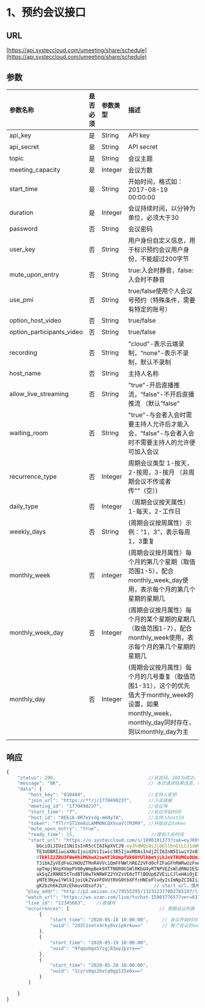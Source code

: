 # 1、预约会议接口

## URL

[https://api.systeccloud.com/umeeting/share/schedule](https://api.systeccloud.com/umeeting/share/schedule)

## 参数

| 参数名称 | 是否必须 | 参数类型 | 描述 |
| :--- | :--- | :--- | :--- |
| api\_key | 是 | String | API key |
| api\_secret | 是 | String | API secret |
| topic | 是 | String | 会议主题 |
| meeting\_capacity | 是 | Integer | 会议方数 |
| start\_time | 是 | String | 开始时间，格式如：2017-08-19 00:00:00 |
| duration | 是 | Integer | 会议持续时间，以分钟为单位，必须大于30 |
| password | 否 | String | 会议密码 |
| user\_key | 否 | String | 用户身份自定义信息，用于标识预约会议用户身份，不能超过200字节 |
| mute\_upon\_entry | 否 | String | true:入会时静音，false:入会时不静音 |
| use\_pmi | 否 | String | true/false使用个人会议号预约（特殊条件，需要有特定的账号） |
| option\_host\_video | 否 | String | true/false |
| option\_participants\_video | 否 | String | true/false |
| recording | 否 | String | "cloud"-表示云端录制，“none"-表示不录制，默认不录制 |
| host\_name | 否 | String | 主持人名称 |
| allow\_live\_streaming | 否 | String | "true"-开启直播推流，“false"-不开启直播推流 （默认”false" |
| waiting\_room | 否 | String | "true"-与会者入会时需要主持人允许后才能入会，“false"-与会者入会时不需要主持人的允许便可加入会议 |
| recurrence\_type | 否 | Integer | 周期会议类型 1-按天，2-按周，3-按月 （非周期会议不传或者传""（空）\) |
| daily\_type | 否 | Integer | （周期会议按天属性）1-每天，2-工作日 |
| weekly\_days | 否 | String | \(周期会议按周属性）示例：“1，3”，表示每周1，3重复 |
| monthly\_week | 否 | integer | \(周期会议按月属性）每个月的第几个星期（取值范围1-5），配合monthly\_week\_day使用，表示每个月的第几个星期的星期几 |
| monthly\_week\_day | 否 | Integer | \(周期会议按月属性）每个月的某个星期的星期几（取值范围1-7），配合monthly\_week使用，表示每个月的第几个星期的星期几 |
| monthly\_day | 否 | Integer | \(周期会议按月属性）每个月的几号重复（取值范围1-31），这个的优先值大于monthly\_week的设置，如果monthly\_week，monthly\_day同时存在，则以monthly\_day为主 |
|  |  |  |  |

## 响应

```javascript
{
    "status": 200,                                  //状态码，200为成功，其他值为失败
    "message": "OK",                                // 本次请求结果信息，如果为错误时，即为详细的错误信息
    "data": {
        "host_key": "030488",                       //主持人密钥
        "join_url": "https://**/j/1770498237",      //入会链接
        "meeting_id": "1770498237",                 //会议号  
        "start_time": "7",                          //会议开始时间   
        "host_id": "8Eki6-0R7eVsdg-mH4y7A",         //主持人hostId
        "token": "fTlrrST1Ve8iLAMM0NCQXVvaVlTM3M9", //开始会议token
        "mute_upon_entry": "true",
        "ready_time": 15,                            //提前入会时间
        "start_url": "https://u.systeccloud.com/s/1890181373?zak=eyJ6bV9za20iOiJ6bV9vMm0iLCJh
           bGciOiJIUzI1NiIsInR5cCI6IkpXVCJ9.eyJhdWQiOiJjbGllbnQiLCJ1aWQiOiJMLXpMcXFxd1FfaWVtVUlqZ
           TE3UDBRIiwiaXNzIjoid2ViIiwic3R5IjoxMDAsIndjZCI6InN5IiwiY2x0IjowLCJzdGsiOiJuaWtkOG53STN
           0TkRlZ2ZRU3FWeHhiMGhwX2swVFJkUmpfUk00YUlhbmtjLkJnVTRUMGxOUm1ReVZtRjZjRXRsUWpOUmIyU
           TJibkZyVEdFeGJHOUZTMnR4VVc1QmFFNWlhREZ2VFd0cFZFaGFhRWRwUzFneFdWcEJQVDFBTVdZMU1UUmxOem
           xpTmpjNVpXVmpPV00yWmpBek9XTTNOR0U1WlRKbU4yRTNPVEZsWldRNU1ESXhPRE5oTmpZMVlUSmlPR1UyTURW
           ak5qZzRNRE5tTndBTU0wTkNRWFZ2YVZsVE0zTTlBQUp6ZVEiLCJleHAiOjE1ODUxMzIzNzcsImlhdCI6MTU4NTE
           yNTE3NywiYWlkIjoiUkZVaVFOVUtRVG0tbXFfcHNCeFludyIsImNpZCI6IiJ9.-qzrBzHf66b06ruZpt4
           gK2bzh6kZUXcEhmuvUOsofJs",                 // start_url，慎用
       "play_addr": "http://p2.weizan.cn/79555295/132312377802785197/live.m3u8",            // 视频地址
       "watch_url": "https://wx.vzan.com/live/tvchat-1590377657?ver=637223897808876626",     // 观看地址
       "live_id": "12345663",    //直播号
       "occurrences": [                                 // 周期会议列表
            {
                "start_time": "2020-05-18 10:00:00",     // 会议开始时间
                "uuid": "2d3l1sotx4rky8vcipkrku=="       // 每个会议的uuid（唯一）
            },
            {
                "start_time": "2020-05-19 10:00:00",
                "uuid": "9fqqv0gx57zgj83wy2pzra=="
            },
            {
                "start_time": "2020-05-20 10:00:00",
                "uuid": "1cyrs8qs2bxtq9gp115e6x=="
            }
        ]

    }
}
```


